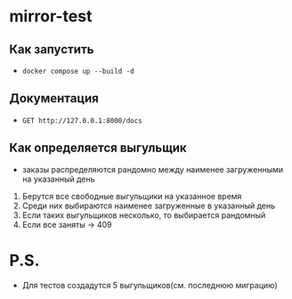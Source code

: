 # mirror-test

## Как запустить

- `docker compose up --build -d`

## Документация
- `GET http://127.0.0.1:8000/docs`

## Как определяется выгульщик

- заказы распределяются рандомно между наименее загруженными на указанный день

1. Берутся все свободные выгульщики на указанное время
2. Среди них выбираются наименее загруженные в указанный день
3. Если таких выгульщиков несколько, то выбирается рандомный
4. Если все заняты -> 409

# P.S.
- Для тестов создадутся 5 выгульщиков(см. последнюю миграцию)